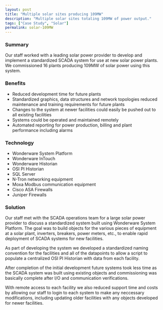 ```yaml
---
layout: post
title: "Multiple solar sites producing 109MW"
description: "Multiple solar sites totaling 109MW of power output."
tags: ["Case Study", "Solar"]
permalink: solar-109MW
---
```


<h3>Summary</h3>
Our staff worked with a leading solar power provider to develop and implement a standardized SCADA system for use at new solar power plants. We commissioned 16 plants producing 109MW of solar power using this system.

<h3>Benefits</h3>
<ul>
	<li>Reduced development time for future plants</li>
	<li>Standardized graphics, data structures and network topologies reduced maintenance and training requirements for future plants</li>
	<li>Changes to the system at newer facilities could easily be pushed out to all existing facilities</li>
	<li>Systems could be operated and maintained remotely</li>
	<li>Automated reporting for power production, billing and plant performance including alarms</li>
</ul>

<h3>Technology</h3>
<ul>
	<li>Wonderware System Platform</li>
	<li>Wonderware InTouch</li>
	<li>Wonderware Historian</li>
	<li>OSI PI Historian</li>
	<li>SQL Server</li>
	<li>N-Tron networking equipment</li>
	<li>Moxa Modbus communication equipment</li>
	<li>Cisco ASA Firewalls</li>
	<li>Juniper Firewalls</li>
</ul>

<h3>Solution</h3>
Our staff met with the SCADA operations team for a large solar power provider to discuss a standardized system built using Wonderware System Platform. The goal was to build objects for the various pieces of equipment at a solar plant, inverters, breakers, power meters, etc., to enable rapid deployment of SCADA systems for new facilities. 

As part of developing the system we developed a standardized naming convention for the facilities and all of the datapoints to allow a script to populate a centralized OSI PI Historian with data from each facility.

After completion of the initial development future systems took less time as the SCADA system was built using existing objects and commissioning was basically complete after I/O and communication verifications.

With remote access to each facility we also reduced support time and costs by allowing our staff to login to each system to make any neccessary modifications, including updating older facilities with any objects developed for newer facilities.
